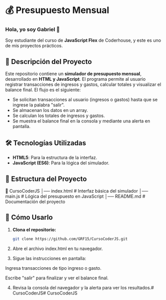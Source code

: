 # 💰 Presupuesto Mensual

### Hola, yo soy Gabriel 👋  
Soy estudiante del curso de **JavaScript Flex** de Coderhouse, y este es uno de mis proyectos prácticos.

## 📌 Descripción del Proyecto  
Este repositorio contiene un **simulador de presupuesto mensual**, desarrollado en **HTML y JavaScript**. El programa permite al usuario registrar transacciones de ingresos y gastos, calcular totales y visualizar el balance final. El flujo es el siguiente:
- Se solicitan transacciones al usuario (ingresos o gastos) hasta que se ingrese la palabra "salir".
- Se almacenan los datos en un array.
- Se calculan los totales de ingresos y gastos.
- Se muestra el balance final en la consola y mediante una alerta en pantalla.

## 🛠️ Tecnologías Utilizadas  
- **HTML5**: Para la estructura de la interfaz.
- **JavaScript (ES6)**: Para la lógica del simulador.

## 📂 Estructura del Proyecto

📁 CursoCoderJS │── index.html   # Interfaz básica del simulador │── main.js      # Lógica del presupuesto en JavaScript │── README.md    # Documentación del proyecto

## 🚀 Cómo Usarlo  
1. **Clona el repositorio:**
   ```bash
   git clone https://github.com/GRF15/CursoCoderJS.git

2. Abre el archivo index.html en tu navegador.


3. Sigue las instrucciones en pantalla:

Ingresa transacciones de tipo ingreso o gasto.

Escribe "salir" para finalizar y ver el balance final.



4. Revisa la consola del navegador y la alerta para ver los resultados.# CursoCoderJS# CursoCoderJS
